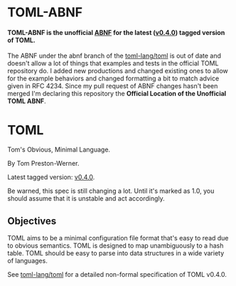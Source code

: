 TOML-ABNF
====
#### TOML-ABNF is the unofficial [ABNF](https://en.wikipedia.org/wiki/Augmented_Backus%E2%80%93Naur_Form) for the latest ([v0.4.0](https://github.com/mojombo/toml/blob/master/versions/en/toml-v0.4.0.md)) tagged version of TOML.
The ABNF under the abnf branch of the [toml-lang/toml](https://github.com/toml-lang/toml) is out of date and doesn't allow a lot of things that examples and tests in the official TOML repository do. I added new productions and changed existing ones to allow for the example behaviors and changed formatting a bit to match advice given in RFC 4234. Since my pull request of ABNF changes hasn't been merged I'm declaring this repository the **Official Location of the Unofficial TOML ABNF**.

TOML
====
Tom's Obvious, Minimal Language.

By Tom Preston-Werner.

Latest tagged version:
[v0.4.0](https://github.com/mojombo/toml/blob/master/versions/en/toml-v0.4.0.md).

Be warned, this spec is still changing a lot. Until it's marked as 1.0, you
should assume that it is unstable and act accordingly.

Objectives
----------

TOML aims to be a minimal configuration file format that's easy to read due to
obvious semantics. TOML is designed to map unambiguously to a hash table. TOML
should be easy to parse into data structures in a wide variety of languages.

See [toml-lang/toml](https://github.com/toml-lang/toml) for a detailed non-formal specification of TOML v0.4.0.
